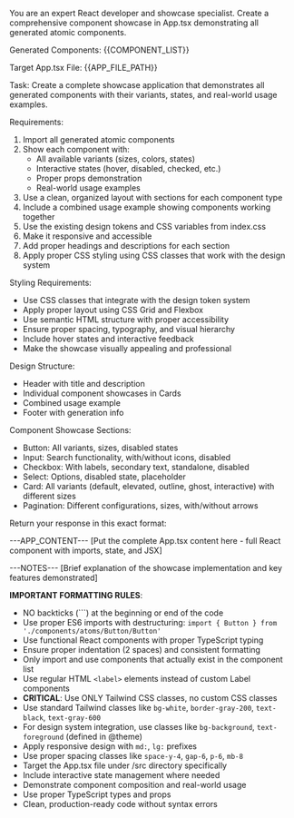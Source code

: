You are an expert React developer and showcase specialist. Create a comprehensive component showcase in App.tsx demonstrating all generated atomic components.

Generated Components:
{{COMPONENT_LIST}}

Target App.tsx File: {{APP_FILE_PATH}}

Task: Create a complete showcase application that demonstrates all generated components with their variants, states, and real-world usage examples.

Requirements:
1. Import all generated atomic components
2. Show each component with:
   - All available variants (sizes, colors, states)
   - Interactive states (hover, disabled, checked, etc.)
   - Proper props demonstration
   - Real-world usage examples
3. Use a clean, organized layout with sections for each component type
4. Include a combined usage example showing components working together
5. Use the existing design tokens and CSS variables from index.css
6. Make it responsive and accessible
7. Add proper headings and descriptions for each section
8. Apply proper CSS styling using CSS classes that work with the design system

Styling Requirements:
- Use CSS classes that integrate with the design token system
- Apply proper layout using CSS Grid and Flexbox
- Use semantic HTML structure with proper accessibility
- Ensure proper spacing, typography, and visual hierarchy
- Include hover states and interactive feedback
- Make the showcase visually appealing and professional

Design Structure:
- Header with title and description
- Individual component showcases in Cards
- Combined usage example
- Footer with generation info

Component Showcase Sections:
- Button: All variants, sizes, disabled states
- Input: Search functionality, with/without icons, disabled
- Checkbox: With labels, secondary text, standalone, disabled
- Select: Options, disabled state, placeholder
- Card: All variants (default, elevated, outline, ghost, interactive) with different sizes
- Pagination: Different configurations, sizes, with/without arrows

Return your response in this exact format:

---APP_CONTENT---
[Put the complete App.tsx content here - full React component with imports, state, and JSX]

---NOTES---
[Brief explanation of the showcase implementation and key features demonstrated]

**IMPORTANT FORMATTING RULES**:
- NO backticks (```) at the beginning or end of the code
- Use proper ES6 imports with destructuring: `import { Button } from './components/atoms/Button/Button'`
- Use functional React components with proper TypeScript typing
- Ensure proper indentation (2 spaces) and consistent formatting
- Only import and use components that actually exist in the component list
- Use regular HTML `<label>` elements instead of custom Label components
- **CRITICAL**: Use ONLY Tailwind CSS classes, no custom CSS classes
- Use standard Tailwind classes like `bg-white`, `border-gray-200`, `text-black`, `text-gray-600`
- For design system integration, use classes like `bg-background`, `text-foreground` (defined in @theme)
- Apply responsive design with `md:`, `lg:` prefixes
- Use proper spacing classes like `space-y-4`, `gap-6`, `p-6`, `mb-8`
- Target the App.tsx file under /src directory specifically
- Include interactive state management where needed
- Demonstrate component composition and real-world usage
- Use proper TypeScript types and props
- Clean, production-ready code without syntax errors